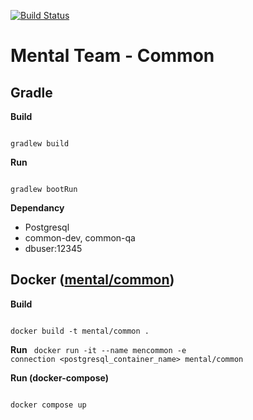 [![Build Status](http://ci.teammental.com/buildStatus/icon?job=common-multipipeline/master)](http://ci.teammental.com/job/common-multipipeline/job/master/)

# Mental Team - Common

## Gradle

**Build**

<code>
gradlew build
</code>

**Run**

<code>
gradlew bootRun
</code>

**Dependancy**
* Postgresql
* common-dev, common-qa
* dbuser:12345


## Docker ([mental/common](https://hub.docker.com/r/mental/common/))

**Build**

<code>
docker build -t mental/common .
</code>

**Run**
<code>
docker run -it --name mencommon -e connection <postgresql_container_name> mental/common
</code>

**Run (docker-compose)**

<code>
docker compose up
</code>

